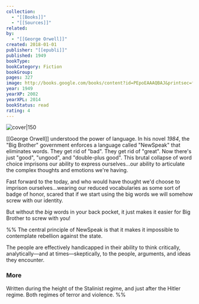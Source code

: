 ```yaml
---
collection:
  - "[[Books]]"
  - "[[Sources]]"
related: 
by:
  - "[[George Orwell]]"
created: 2018-01-01
publisher: "[[epubli]]"
published: 1949
bookType: 
bookCategory: Fiction
bookGroup: 
pages: 327
image: http://books.google.com/books/content?id=PEpoEAAAQBAJ&printsec=frontcover&img=1&zoom=1&edge=curl&source=gbs_api
year: 1949
yearXP: 2002
yearXPL: 2014
bookStatus: read
rating: 4
---
```


![cover|150](http://books.google.com/books/content?id=PEpoEAAAQBAJ&printsec=frontcover&img=1&zoom=1&edge=curl&source=gbs_api)


[[George Orwell]] understood the power of language. In his novel *1984*, the "Big Brother" government enforces a language called "NewSpeak" that eliminates words. They get rid of "bad". They get rid of "great". Now there's just "good", "ungood", and "double-plus good". This brutal collapse of word choice imprisons our ability to express ourselves...our ability to articulate the complex thoughts and emotions we're having.

Fast forward to the today, and who would have thought we'd choose to imprison ourselves...wearing our reduced vocabularies as some sort of badge of honor,  scared that if we start using the big words we will somehow screw with our identity.

But without the *big* words in your back pocket, it just makes it easier for Big Brother to screw with you!

%% 
The central principle of NewSpeak is that it makes it impossible to contemplate rebellion against the state.

The people are effectively handicapped in their ability to think critically, analytically—and at times—skeptically, to the people, arguments, and ideas they encounter. 

### More
Written during the height of the Stalinist regime, and just after the Hitler regime. Both regimes of terror and violence.
%%